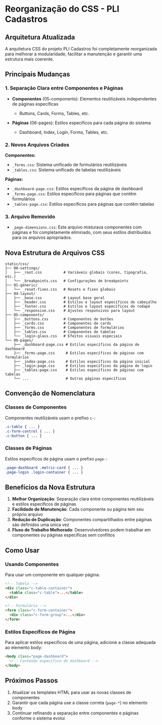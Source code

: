 # Reorganização do CSS - PLI Cadastros

## Arquitetura Atualizada

A arquitetura CSS do projeto PLI Cadastros foi completamente reorganizada para melhorar a modularidade, facilitar a manutenção e garantir uma estrutura mais coerente.

## Principais Mudanças

### 1. Separação Clara entre Componentes e Páginas

- **Componentes** (05-components): Elementos reutilizáveis independentes de páginas específicas
  - Buttons, Cards, Forms, Tables, etc.
  
- **Páginas** (06-pages): Estilos específicos para cada página do sistema
  - Dashboard, Index, Login, Forms, Tables, etc.

### 2. Novos Arquivos Criados

**Componentes:**
- `_forms.css`: Sistema unificado de formulários reutilizáveis
- `_tables.css`: Sistema unificado de tabelas reutilizáveis

**Páginas:**
- `_dashboard-page.css`: Estilos específicos da página de dashboard
- `_forms-page.css`: Estilos específicos para páginas que contêm formulários
- `_tables-page.css`: Estilos específicos para páginas que contêm tabelas

### 3. Arquivo Removido

- `_page-dimensions.css`: Este arquivo misturava componentes com páginas e foi completamente eliminado, com seus estilos distribuídos para os arquivos apropriados.

## Nova Estrutura de Arquivos CSS

```
static/css/
├── 00-settings/
│   ├── _root.css          # Variáveis globais (cores, tipografia, etc.)
│   └── _breakpoints.css   # Configurações de breakpoints
├── 01-generic/
│   └── _reset-fixes.css   # Resets e fixes globais
├── 04-layout/
│   ├── _base.css          # Layout base geral
│   ├── _header.css        # Estilos e layout específicos do cabeçalho
│   ├── _footer.css        # Estilos e layout específicos do rodapé
│   └── _responsive.css    # Ajustes responsivos para layout
├── 05-components/
│   ├── _buttons.css       # Componentes de botões
│   ├── _cards.css         # Componentes de cards
│   ├── _forms.css         # Componentes de formulários
│   ├── _tables.css        # Componentes de tabelas
│   └── _login-glass.css   # Efeitos visuais especiais
└── 06-pages/
    ├── _dashboard-page.css # Estilos específicos da página de dashboard
    ├── _forms-page.css     # Estilos específicos de páginas com formulários
    ├── _index-page.css     # Estilos específicos da página inicial
    ├── _login-page.css     # Estilos específicos da página de login
    ├── _tables-page.css    # Estilos específicos de páginas com tabelas
    └── ...                 # Outras páginas específicas
```

## Convenção de Nomenclatura

### Classes de Componentes

Componentes reutilizáveis usam o prefixo `c-`:

```css
.c-table { ... }
.c-form-control { ... }
.c-button { ... }
```

### Classes de Páginas

Estilos específicos de página usam o prefixo `page-`:

```css
.page-dashboard .metric-card { ... }
.page-login .login-container { ... }
```

## Benefícios da Nova Estrutura

1. **Melhor Organização**: Separação clara entre componentes reutilizáveis e estilos específicos de páginas
2. **Facilidade de Manutenção**: Cada componente ou página tem seu próprio arquivo
3. **Redução de Duplicação**: Componentes compartilhados entre páginas são definidos uma única vez
4. **Fluxo de Trabalho Melhorado**: Desenvolvedores podem trabalhar em componentes ou páginas específicas sem conflitos

## Como Usar

### Usando Componentes

Para usar um componente em qualquer página:

```html
<!-- Tabela -->
<div class="c-table-container">
  <table class="c-table">...</table>
</div>

<!-- Formulário -->
<form class="c-form-container">
  <div class="c-form-group">...</div>
</form>
```

### Estilos Específicos de Página

Para aplicar estilos específicos de uma página, adicione a classe adequada ao elemento body:

```html
<body class="page-dashboard">
  <!-- Conteúdo específico do dashboard -->
</body>
```

## Próximos Passos

1. Atualizar os templates HTML para usar as novas classes de componentes
2. Garantir que cada página use a classe correta (`page-*`) no elemento body
3. Continuar refinando a separação entre componentes e páginas conforme o sistema evolui
